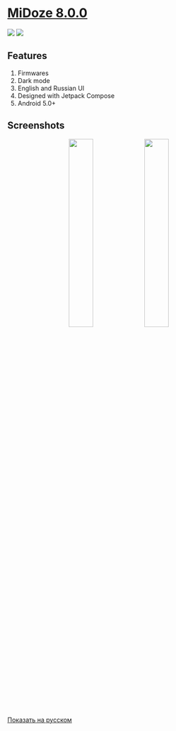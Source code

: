 # <a href="https://github.com/Keddnyo/MiDoze/releases/latest">MiDoze 8.0.0</a>

<a href="https://github.com/Keddnyo/MiDoze/releases"><img src="https://img.shields.io/github/downloads/keddnyo/midoze/total?style=for-the-badge"></a>
<a href="https://github.com/Keddnyo/MiDoze/releases/latest"><img src="https://img.shields.io/github/downloads/keddnyo/midoze/latest/total?label=Latest%20version&style=for-the-badge"></a>

## Features
1. Firmwares
2. Dark mode
3. English and Russian UI
4. Designed with Jetpack Compose
5. Android 5.0+

## Screenshots
<p align="center">
  <img src="https://user-images.githubusercontent.com/65981689/203433099-e4eda0cf-c55d-40f3-86fb-dc3b62914d44.png" max-width="100%" width="33%">
  <img src="https://user-images.githubusercontent.com/65981689/203433105-b393532e-2b7c-44da-8971-d71c5200d9b4.png" max-width="100%" width="33%">
</p>

[Показать на русском](https://github.com/Keddnyo/MiDoze/blob/master/README.ru-RU.md)
